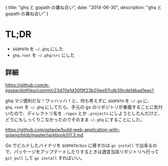 {
  title: "ghq と gopath の兼ね合い",
  date: "2014-06-30",
  description: "ghq と gopath の兼ね合い"
}

# TL;DR

* `$GOPATH` を `~/.ghq` にした
* `ghq.root` を `~/.ghq/src` にした

## 詳細

https://github.com/e-jigsaw/dotfiles/commit/23d70e1d30f9f23b20ee97cdb39cde1dbad1eec1

ghq マジ便利だな！ワッハッハ！と、何も考えずに `$GOPATH` を `~/.go` に、`ghq.root` を `~/.ghq` にしてたら、手元の go のリポジトリが重複することに気付いたので、ディレクトリ名を `.repos` とか `.projects` にしようとしたんだけど、どうにもしっくりこなかったのでそのまま `~/.ghq` にすることにした。

https://github.com/astaxie/build-web-application-with-golang/blob/master/ja/ebook/01.3.md

Go でビルドしたバイナリを `$GOPATH/bin` に移すのは `go install` で出来るので、パッケージをアップデートしたりするときは適宜当該リポジトリへ行って `git pull` して `go install` すればいい。
